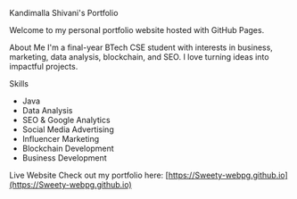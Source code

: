 Kandimalla Shivani's Portfolio

Welcome to my personal portfolio website hosted with GitHub Pages.

About Me
I'm a final-year BTech CSE student with interests in business, marketing, data analysis, blockchain, and SEO. I love turning ideas into impactful projects.

Skills
- Java
- Data Analysis
- SEO & Google Analytics
- Social Media Advertising
- Influencer Marketing
- Blockchain Development
- Business Development

 Live Website
Check out my portfolio here: [https://Sweety-webpg.github.io](https://Sweety-webpg.github.io)
